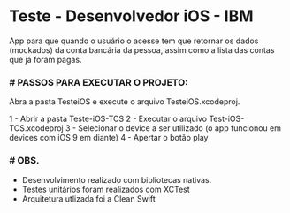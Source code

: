 # Teste - Desenvolvedor iOS - IBM


App para que quando o usuário o acesse tem que retornar os dados (mockados) da conta bancária da pessoa, assim como a lista das contas que já foram pagas.

### # PASSOS PARA EXECUTAR O PROJETO:

Abra a pasta TesteiOS e execute o arquivo TesteiOS.xcodeproj.

1 - Abrir a pasta Teste-iOS-TCS
2 - Executar o arquivo Test-iOS-TCS.xcodeproj
3 - Selecionar o device a ser utilizado (o app funcionou em devices com iOS 9 em diante)
4 - Apertar o botão play

### # OBS.

* Desenvolvimento realizado com bibliotecas nativas.
* Testes unitários foram realizados com XCTest
* Arquitetura utlizada foi a Clean Swift
